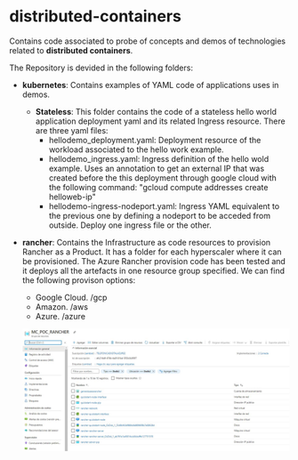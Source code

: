 # distributed-containers
Contains code associated to probe of concepts and demos of technologies related to **distributed containers**. 

The Repository is devided in the following folders:

- **kubernetes**:
  Contains examples of YAML code of applications uses in demos.

  - **Stateless**:
     This folder contains the code of a stateless hello world application deployment yaml and its related Ingress resource. 
     There are three yaml files:
     - hellodemo_deployment.yaml: Deployment resource of the workload associated to the hello work example.
     - hellodemo_ingress.yaml: Ingress definition of the hello wold example. Uses an annotation to get an external IP that was created before the 
                               this deployment through google cloud with the following command: "gcloud compute addresses create helloweb-ip"
     - hellodemo-ingress-nodeport.yaml: Ingress YAML equivalent to the previous one by defining a nodeport to be acceded from outside.
                                        Deploy one ingress file or the other.  

- **rancher**:
  Contains the Infrastructure as code resources to provision Rancher as a Product.  It has a folder for each hyperscaler where it can be provisioned.
  The Azure Rancher provision code has been tested and it deploys all the artefacts in one resource group specified. We can find the following provison 
  options:
  - Google Cloud. /gcp
  - Amazon. /aws
  - Azure. /azure


  ![image](./images/rancherazure.jpg)
  